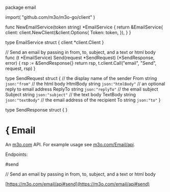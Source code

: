 package email

import(
	"github.com/m3o/m3o-go/client"
)

func NewEmailService(token string) *EmailService {
	return &EmailService{
		client: client.NewClient(&client.Options{
			Token: token,
		}),
	}
}

type EmailService struct {
	client *client.Client
}


// Send an email by passing in from, to, subject, and a text or html body
func (t *EmailService) Send(request *SendRequest) (*SendResponse, error) {
	rsp := &SendResponse{}
	return rsp, t.client.Call("email", "Send", request, rsp)
}




type SendRequest struct {
  // the display name of the sender
  From string `json:"from"`
  // the html body
  HtmlBody string `json:"htmlBody"`
  // an optional reply to email address
  ReplyTo string `json:"replyTo"`
  // the email subject
  Subject string `json:"subject"`
  // the text body
  TextBody string `json:"textBody"`
  // the email address of the recipient
  To string `json:"to"`
}

type SendResponse struct {
}

# { Email

An [m3o.com](https://m3o.com) API. For example usage see [m3o.com/Email/api](https://m3o.com/Email/api).

Endpoints:

#send

// Send an email by passing in from, to, subject, and a text or html body


[https://m3o.com/email/api#send](https://m3o.com/email/api#send)
